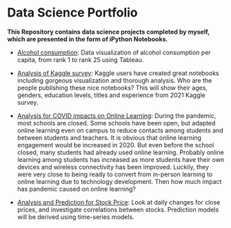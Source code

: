 # Data Science Portfolio

**This Repository contains data science projects completed by myself, which are presented in the form of iPython Notebooks.**

* [Alcohol consumption](https://github.com/hkim369/DataViz/tree/main): Data visualization of alcohol consumption per capita, from rank 1 to rank 25 using Tableau.

* [Analysis of Kaggle survey](https://github.com/hkim369/Kaggle-Survery/blob/main/age-gender-education-and-experience-5.ipynb): Kaggle users have created great notebooks including gorgeous visualization and thorough analysis. Who are the people publishing these nice notebooks? This will show their ages, genders, education levels, titles and experience from 2021 Kaggle survey.

* [Analysis for COVID impacts on Online Learning](https://github.com/hkim369/Online-Learning/blob/main/trends-of-online-learning-2.ipynb): During the pandemic, most schools are closed. Some schools have been open, but adapted online learning even on campus to reduce contacts among students and between students and teachers. It is obvious that online learning engagement would be increased in 2020. But even before the school closed, many students had already used online learning. Probably online learning among students has increased as more students have their own devices and wireless connectivity has been improved. Luckily, they were very close to being ready to convert from in-person learning to online learning due to technology development. Then how much impact has pandemic caused on online learning?

* [Analysis and Prediction for Stock Price](https://github.com/hkim369/stock-price/blob/main/Stock_analysis.ipynb): Look at daily changes for close prices, and investigate correlations between stocks. Prediction models will be derived using time-series models.
